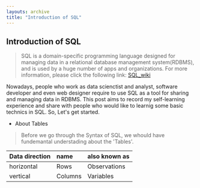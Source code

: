 ```yaml
---
layouts: archive
title: "Introduction of SQL"
---
```

## Introduction of SQL
> SQL is a  domain-specific programming language designed for managing data in a relational database management system(RDBMS), and is used by a huge number of apps and organizations. For more information, please click the following link: [SQL_wiki](https://en.wikipedia.org/wiki/SQL "Title")

Nowadays, people who work as data scienctist and analyst, software developer and even web designer require to use SQL as a tool for sharing and managing data in RDBMS. This post aims to record my self-learning experience and share with people who would like to learnig some basic technics in SQL. So, Let's get started.

* About Tables

> Before we go through the Syntax of SQL, we whould have fundemantal understading about the 'Tables'.

| Data direction | name | also known as |
| :------------- | :--- | :------------ |
| horizontal     | Rows | Observations  |
| vertical       | Columns | Variables  |

